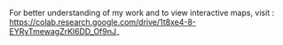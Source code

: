 For better understanding of my work and to view interactive maps, visit :  https://colab.research.google.com/drive/1t8xe4-8-EYRyTmewagZrKl6DD_Of9nJ_
